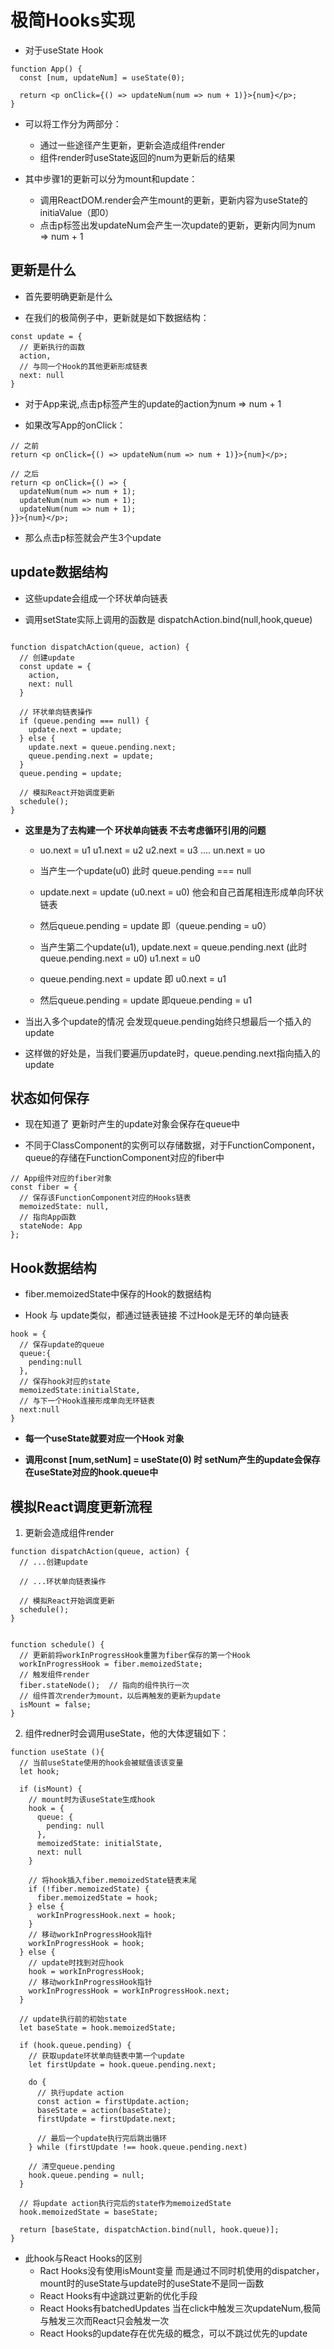 # 极简Hooks实现

* 对于useState Hook
```
function App() {
  const [num, updateNum] = useState(0);

  return <p onClick={() => updateNum(num => num + 1)}>{num}</p>;
}
```

* 可以将工作分为两部分：
    - 通过一些途径产生更新，更新会造成组件render
    - 组件render时useState返回的num为更新后的结果

* 其中步骤1的更新可以分为mount和update：
    - 调用ReactDOM.render会产生mount的更新，更新内容为useState的initiaValue（即0）
    - 点击p标签出发updateNum会产生一次update的更新，更新内同为num => num + 1

## 更新是什么

* 首先要明确更新是什么

* 在我们的极简例子中，更新就是如下数据结构：
```
const update = {
  // 更新执行的函数
  action,
  // 与同一个Hook的其他更新形成链表
  next: null
}
```

* 对于App来说,点击p标签产生的update的action为num => num + 1

* 如果改写App的onClick：
```
// 之前
return <p onClick={() => updateNum(num => num + 1)}>{num}</p>;

// 之后
return <p onClick={() => {
  updateNum(num => num + 1);
  updateNum(num => num + 1);
  updateNum(num => num + 1);
}}>{num}</p>;
```

* 那么点击p标签就会产生3个update

## update数据结构

* 这些update会组成一个环状单向链表

* 调用setState实际上调用的函数是 dispatchAction.bind(null,hook,queue) 

```

function dispatchAction(queue, action) {
  // 创建update
  const update = {
    action,
    next: null
  }

  // 环状单向链表操作  
  if (queue.pending === null) {
    update.next = update;
  } else {
    update.next = queue.pending.next;
    queue.pending.next = update;
  }
  queue.pending = update;

  // 模拟React开始调度更新
  schedule();
}

```
* **这里是为了去构建一个 环状单向链表 不去考虑循环引用的问题**
  - uo.next = u1 u1.next = u2 u2.next = u3 .... un.next = uo


  - 当产生一个update(u0) 此时 queue.pending === null
  - update.next = update (u0.next = u0) 他会和自己首尾相连形成单向环状链表
  - 然后queue.pending = update 即（queue.pending = u0） 

  - 当产生第二个update(u1), update.next = queue.pending.next (此时queue.pending.next = u0) u1.next = u0
  - queue.pending.next = update 即 u0.next = u1
  - 然后queue.pending = update 即queue.pending = u1

* 当出入多个update的情况 会发现queue.pending始终只想最后一个插入的update

* 这样做的好处是，当我们要遍历update时，queue.pending.next指向插入的update 

## 状态如何保存

* 现在知道了  更新时产生的update对象会保存在queue中

* 不同于ClassComponent的实例可以存储数据，对于FunctionComponent，queue的存储在FunctionComponent对应的fiber中
```
// App组件对应的fiber对象
const fiber = {
  // 保存该FunctionComponent对应的Hooks链表
  memoizedState: null,
  // 指向App函数
  stateNode: App
};
```

## Hook数据结构

* fiber.memoizedState中保存的Hook的数据结构

* Hook 与 update类似，都通过链表链接 不过Hook是无环的单向链表
```
hook = {
  // 保存update的queue
  queue:{
    pending:null
  },
  // 保存hook对应的state
  memoizedState:initialState,
  // 与下一个Hook连接形成单向无环链表
  next:null  
}
```

* **每一个useState就要对应一个Hook 对象**

* **调用const [num,setNum] = useState(0) 时 setNum产生的update会保存在useState对应的hook.queue中**


## 模拟React调度更新流程

1. 更新会造成组件render 

```
function dispatchAction(queue, action) {
  // ...创建update

  // ...环状单向链表操作

  // 模拟React开始调度更新
  schedule();
}


function schedule() {
  // 更新前将workInProgressHook重置为fiber保存的第一个Hook
  workInProgressHook = fiber.memoizedState;
  // 触发组件render
  fiber.stateNode();  // 指向的组件执行一次
  // 组件首次render为mount，以后再触发的更新为update
  isMount = false;
}
```

2. 组件redner时会调用useState，他的大体逻辑如下：

```
function useState (){
  // 当前useState使用的hook会被赋值该该变量
  let hook;

  if (isMount) {
    // mount时为该useState生成hook
    hook = {
      queue: {
        pending: null
      },
      memoizedState: initialState,
      next: null
    }

    // 将hook插入fiber.memoizedState链表末尾
    if (!fiber.memoizedState) {
      fiber.memoizedState = hook;
    } else {
      workInProgressHook.next = hook;
    }
    // 移动workInProgressHook指针
    workInProgressHook = hook;
  } else {
    // update时找到对应hook
    hook = workInProgressHook;
    // 移动workInProgressHook指针
    workInProgressHook = workInProgressHook.next;
  }

  // update执行前的初始state
  let baseState = hook.memoizedState;

  if (hook.queue.pending) {
    // 获取update环状单向链表中第一个update
    let firstUpdate = hook.queue.pending.next;

    do {
      // 执行update action
      const action = firstUpdate.action;
      baseState = action(baseState);
      firstUpdate = firstUpdate.next;

      // 最后一个update执行完后跳出循环
    } while (firstUpdate !== hook.queue.pending.next)

    // 清空queue.pending
    hook.queue.pending = null;
  }

  // 将update action执行完后的state作为memoizedState
  hook.memoizedState = baseState;

  return [baseState, dispatchAction.bind(null, hook.queue)];
}
```


* 此hook与React Hooks的区别
  - Ract Hooks没有使用isMount变量 而是通过不同时机使用的dispatcher，mount时的useState与update时的useState不是同一函数
  - React Hooks有中途跳过更新的优化手段
  - React Hooks有batchedUpdates 当在click中触发三次updateNum,极简与触发三次而React只会触发一次
  - React Hooks的update存在优先级的概念，可以不跳过优先的update
